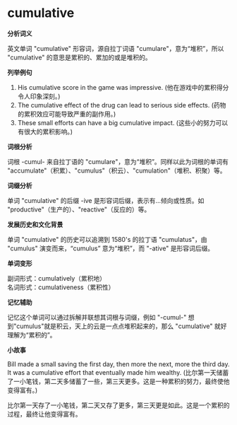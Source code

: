 # cumulative

**分析词义**

  

英文单词 "cumulative" 形容词，源自拉丁词语 "cumulare"，意为“堆积”，所以 "cumulative" 的意思是累积的、累加的或是堆积的。

  

**列举例句**

  

1.  His cumulative score in the game was impressive. (他在游戏中的累积得分令人印象深刻。)
2.  The cumulative effect of the drug can lead to serious side effects. (药物的累积效应可能导致严重的副作用。)
3.  These small efforts can have a big cumulative impact. (这些小的努力可以有很大的累积影响。)

  

**词根分析**

  

词根 -cumul- 来自拉丁语的 "cumulare"，意为“堆积”。同样以此为词根的单词有 "accumulate"（积累）、"cumulus"（积云）、"cumulation"（堆积、积聚）等。

  

**词缀分析**

  

单词 "cumulative" 的后缀 -ive 是形容词后缀，表示有...倾向或性质。如 "productive"（生产的）、"reactive"（反应的）等。

  

**发展历史和文化背景**

  

单词 "cumulative" 的历史可以追溯到 1580's 的拉丁语 "cumulatus"，由 "cumulus" 演变而来，“cumulus” 意为“堆积”，而 "-ative" 是形容词后缀。

  

**单词变形**

  

副词形式：cumulatively（累积地）  
名词形式：cumulativeness（累积性）

  

**记忆辅助**

  

记忆这个单词可以通过拆解并联想其词根与词缀，例如 "-cumul-" 想到"cumulus"就是积云，天上的云是一点点堆积起来的，那么 "cumulative" 就好理解为“累积的”。

  

**小故事**

  

Bill made a small saving the first day, then more the next, more the third day. It was a cumulative effort that eventually made him wealthy. (比尔第一天储蓄了一小笔钱，第二天多储蓄了一些，第三天更多。这是一种累积的努力，最终使他变得富有。)

  

比尔第一天存了一小笔钱，第二天又存了更多，第三天更是如此。这是一个累积的过程，最终让他变得富有。
